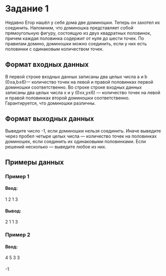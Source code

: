 # Задание 1
Недавно Егор нашёл у себя дома две доминошки. Теперь он захотел их соединить. Напомним, что доминошка представляет собой прямоугольную фигуру, состоящую из двух квадратных половинок, причем каждая половинка содержит от нуля до шести точек. По правилам домино, доминошки можно соединить, если у них есть половинки с одинаковым количеством точек.

## Формат входных данных

В первой строке входных данных записаны два целых числа a и b (0≤a,b≤6)— количество точек на левой и правой половинках первой доминошки соответственно. Во строке строке входных данных записаны два целых числа x и y (0≤x,y≤6) — количество точек на левой и правой половинках второй доминошки соответственно. Гарантируется, что доминошки различны.

## Формат выходных данных

Выведите число -1, если доминошки нельзя соединить. Иначе выведите через пробел четыре целых числа — количество точек на половинках доминошек, если соединить их одинаковыми половинками. Если решений несколько — выведите любое из них. 

## Примеры данных
### Пример 1
#### Ввод:
1 2
1 3
#### Вывод:
2 1 1 3

### Пример 2
#### Ввод:
4 5
3 3

####
-1
